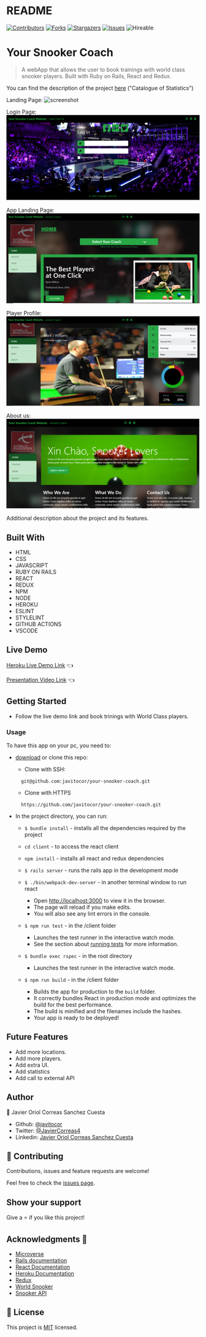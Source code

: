 # README
<!--
This README would normally document whatever steps are necessary to get the
application up and running.

Things you may want to c<!--
*** Thanks for checking out this README Template. If you have a suggestion that would
*** make this better, please fork the repo and create a pull request or simply open
*** an issue with the tag "enhancement".
*** Thanks again! Now go create something AMAZING! :D
-->

<!-- PROJECT SHIELDS -->
<!--
*** I'm using markdown "reference style" links for readability.
*** Reference links are enclosed in brackets [ ] instead of parentheses ( ).
*** See the bottom of this document for the declaration of the reference variables
*** for contributors-url, forks-url, etc. This is an optional, concise syntax you may use.
*** https://www.markdownguide.org/basic-syntax/#reference-style-links
-->
[![Contributors][contributors-shield]][contributors-url] 
[![Forks][forks-shield]][forks-url] 
[![Stargazers][stars-shield]][stars-url] 
[![Issues][issues-shield]][issues-url] 
![Hireable](https://cdn.rawgit.com/hiendv/hireable/master/styles/default/yes.svg) 

# Your Snooker Coach

>  A webApp that allows the user to book trainings with world class snooker players. Built with Ruby on Rails, React and Redux.

You can find the description of the project [here](https://www.notion.so/Final-Capstone-Project-Book-an-Appointment-41ded2ee99ff4fe4becf91acb332ca26) ("Catalogue of Statistics")


Landing Page:
![screenshot](./app/assets/images/screenshot.png)

Login Page: 
![screenshot](./app/assets/images/screenshot2.png)

App Landing Page: 
![screenshot](./app/assets/images/screenshot3.png)

Player Profile: 
![screenshot](./app/assets/images/screenshot4.png)

About us: 
![screenshot](./app/assets/images/screenshot5.png) 

Additional description about the project and its features.

## Built With

- HTML 
- CSS
- JAVASCRIPT
- RUBY ON RAILS
- REACT
- REDUX
- NPM
- NODE
- HEROKU
- ESLINT
- STYLELINT
- GITHUB ACTIONS
- VSCODE

## Live Demo

[Heroku Live Demo Link](https://yoursnookercoach.herokuapp.com/) :point_left:

[Presentation Video Link]() :point_left:

## Getting Started
- Follow the live demo link and book trinings with World Class players.

### Usage
To have this app on your pc, you need to:
* [download](https://github.com/javitocor/your-snooker-coach/archive/development.zip) or clone this repo:
  - Clone with SSH:
  ```
    git@github.com:javitocor/your-snooker-coach.git
  ```
  - Clone with HTTPS
  ```
    https://github.com/javitocor/your-snooker-coach.git
  ```

* In the project directory, you can run:

  - `$ bundle install` - installs all the dependencies required by the project
  - `cd client` - to access the react client
  - `npm install` - installs all react and redux dependencies

  - `$ rails server` - runs the rails app in the development mode
  - `$ ./bin/webpack-dev-server` - in another terminal window to run react
    - Open [http://localhost:3000](http://localhost:3000) to view it in the browser.
    - The page will reload if you make edits.
    - You will also see any lint errors in the console.

  - `$ npm run test` - in the /client folder
    - Launches the test runner in the interactive watch mode.
    - See the section about [running tests](https://facebook.github.io/create-react-app/docs/running-tests) for more information.
  - `$ bundle exec rspec` - in the root directory
    - Launches the test runner in the interactive watch mode.

  - `$ npm run build` - in the /client folder
    - Builds the app for production to the `build` folder.
    - It correctly bundles React in production mode and optimizes the build for the best performance.
    - The build is minified and the filenames include the hashes.
    - Your app is ready to be deployed!

## Future Features
- Add more locations.
- Add more players.
- Add extra UI.
- Add statistics
- Add call to external API

## Author

👤 Javier Oriol Correas Sanchez Cuesta 
- Github: [@javitocor](https://github.com/javitocor) 
- Twitter: [@JavierCorreas4](https://twitter.com/JavierCorreas4) 
- Linkedin: [Javier Oriol Correas Sanchez Cuesta](https://www.linkedin.com/in/javier-correas-sanchez-cuesta-15289482/) 

## 🤝 Contributing

Contributions, issues and feature requests are welcome!

Feel free to check the [issues page](https://github.com/javitocor/your-snooker-coach/issues).

## Show your support

Give a ⭐️ if you like this project!

## Acknowledgments 🚀

- [Microverse](https://www.microverse.org/)
- [Rails documentation](https://guides.rubyonrails.org/)
- [React Documentation](https://reactjs.org/docs/getting-started.html)
- [Heroku Documentation](https://devcenter.heroku.com/)
- [Redux](https://redux.js.org/)
- [World Snooker](https://wst.tv/)
- [Snooker API](http://api.snooker.org/)

## 📝 License

This project is [MIT](lic.url) licensed.

<!-- MARKDOWN LINKS & IMAGES -->
<!-- https://www.markdownguide.org/basic-syntax/#reference-style-links -->
[contributors-shield]: https://img.shields.io/github/contributors/javitocor/your-snooker-coach.svg?style=flat-square
[contributors-url]: https://github.com/javitocor/your-snooker-coach/graphs/contributors
[forks-shield]: https://img.shields.io/github/forks/javitocor/your-snooker-coach.svg?style=flat-square
[forks-url]: https://github.com/javitocor/your-snooker-coach/network/members
[stars-shield]: https://img.shields.io/github/stars/javitocor/your-snooker-coach.svg?style=flat-square
[stars-url]: https://github.com/javitocor/your-snooker-coach/stargazers
[issues-shield]: https://img.shields.io/github/issues/javitocor/your-snooker-coach.svg?style=flat-square
[issues-url]: https://github.com/javitocor/your-snooker-coach/issuesover:


